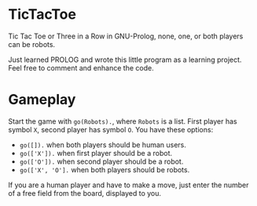 # TicTacToe

Tic Tac Toe or Three in a Row in GNU-Prolog, none, one, or both players can be robots. 

Just learned PROLOG and wrote this little program as a learning project. Feel free to comment and enhance the code. 

# Gameplay

Start the game with `go(Robots).`, where `Robots` is a list. First player has symbol `X`, second player has symbol `O`. You have these options: 

- `go([]).` when both players should be human users.
- `go(['X']).` when first player should be a robot.
- `go(['O']).` when second player should be a robot.
- `go(['X', 'O'].` when both players should be robots.

If you are a human player and have to make a move, just enter the number of a free field from the board, displayed to you. 

